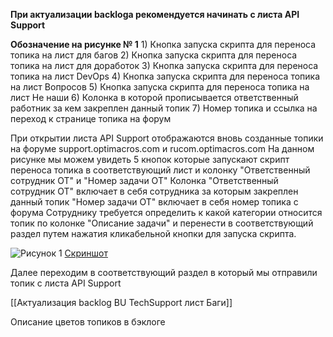 **При актуализации backloga рекомендуется начинать с листа API Support**

**Обозначение на рисунке № 1**
			1) Кнопка запуска скрипта для переноса топика на лист для багов
			2) Кнопка запуска скрипта для переноса топика на лист для доработок
			3) Кнопка запуска скрипта для переноса топика на лист DevOps
			4) Кнопка запуска скрипта для переноса топика на лист Вопросов
			5) Кнопка запуска скрипта для переноса топика на лист Не наши
			6) Колонка в которой прописывается ответственный работник за кем закреплен данный топик
			7) Номер топика и ссылка на переход к странице топика на форум

 При открытии листа API Support отображаются вновь созданные топики на форуме support.optimacros.com и rucom.optimacros.com
 На данном рисунке мы можем увидеть 5 кнопок которые запускают скрипт переноса топика в соответствующий лист и колонку "Ответственный сотрудник ОТ" и "Номер задачи ОТ"
 Колонка "Ответственный сотрудник ОТ" включает в себя сотрудника за которым закреплен данный топик 
 "Номер задачи ОТ" включает в себя номер топика с форума 
 Сотруднику требуется определить к какой категории относится топик по колонке "Описание задачи" и перенести в соответствующий раздел путем нажатия кликабельной кнопки для запуска скрипта. 


![Рисунок 1](https://habrastorage.org/webt/ay/13/3q/ay133qss-himjfhdtpmeh406i0c.png)
[Скриншот](https://habrastorage.org/webt/ay/13/3q/ay133qss-himjfhdtpmeh406i0c.png)
										

Далее переходим в соответствующий раздел в который мы отправили топик с листа API Support 

	

[[Актуализация backlog BU TechSupport лист Баги]]

Описание цветов топиков в бэклоге 


